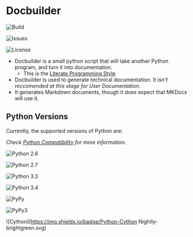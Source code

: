 # Docbuilder

![Build](https://travis-ci.org/shakna-israel/docbuilder.svg)

![Issues](https://img.shields.io/github/issues/shakna-israel/docbuilder.svg)

![License](https://img.shields.io/badge/license-MIT-blue.svg)

* Docbuilder is a small python script that will take another Python program, and turn it into documentation.
    * This is the [Literate Programming Style](https://github.com/jashkenas/journo)
* Docbuilder is used to generate technical documentation. *It isn't reccomended at this stage for User Documentation.*
* It generates Markdown documents, though it does expect that MKDocs will use it.

## Python Versions

Currently, the supported versions of Python are:

*Check [Python Compatibility](https://github.com/shakna-israel/docbuilder/issues/12) for more information.*

![Python 2.6](https://img.shields.io/badge/Python-2.6-brightgreen.svg)

![Python 2.7](https://img.shields.io/badge/Python-2.7-brightgreen.svg)

![Python 3.3](https://img.shields.io/badge/Python-3.3-brightgreen.svg)

![Python 3.4](https://img.shields.io/badge/Python-3.4-brightgreen.svg)

![PyPy](https://img.shields.io/badge/Python-PyPy-brightgreen.svg)

![PyPy3](https://img.shields.io/badge/Python-PyPy3-brightgreen.svg)

![Cython](https://img.shields.io/badge/Python-Cython Nightly-brightgreen.svg)
